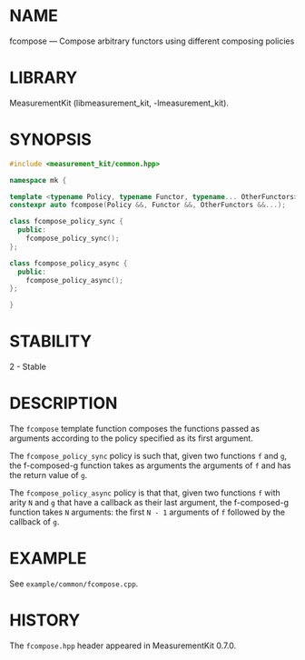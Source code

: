 # NAME
fcompose &mdash; Compose arbitrary functors using different composing policies

# LIBRARY
MeasurementKit (libmeasurement_kit, -lmeasurement_kit).

# SYNOPSIS
```C++
#include <measurement_kit/common.hpp>

namespace mk {

template <typename Policy, typename Functor, typename... OtherFunctors>
constexpr auto fcompose(Policy &&, Functor &&, OtherFunctors &&...);

class fcompose_policy_sync {
  public:
    fcompose_policy_sync();
};

class fcompose_policy_async {
  public:
    fcompose_policy_async();
};

}

```

# STABILITY

2 - Stable

# DESCRIPTION

The `fcompose` template function composes the functions passed as arguments
according to the policy specified as its first argument.

The `fcompose_policy_sync` policy is such that, given two functions `f`
and `g`, the f-composed-g function takes as arguments the arguments of `f`
and has the return value of `g`.

The `fcompose_policy_async` policy is that that, given two functions `f`
with arity `N` and `g` that have a callback as their last argument, the
f-composed-g function takes `N` arguments: the first `N - 1` arguments
of `f` followed by the callback of `g`.

# EXAMPLE

See `example/common/fcompose.cpp`.

# HISTORY

The `fcompose.hpp` header appeared in MeasurementKit 0.7.0.
